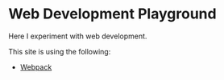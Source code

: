 # Web Development Playground

Here I experiment with web development.

This site is using the following:
- [Webpack](https://webpack.js.org/)